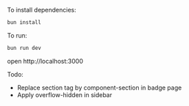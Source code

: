 To install dependencies:
```sh
bun install
```

To run:
```sh
bun run dev
```

open http://localhost:3000

Todo:
- Replace section tag by component-section in badge page
- Apply overflow-hidden in sidebar